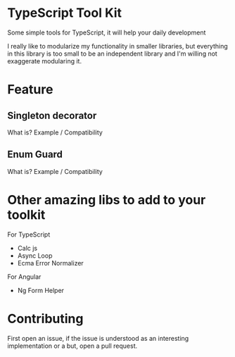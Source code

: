 # TypeScript Tool Kit
Some simple tools for TypeScript, it will help your daily development 

I really like to modularize my functionality in smaller libraries, but everything in this library is too small to be an independent library and I'm willing not exaggerate modularing it.

# Feature

## Singleton decorator
What is? Example / Compatibility

## Enum Guard
What is? Example / Compatibility

# Other amazing libs to add to your toolkit
For TypeScript
 - Calc js
 - Async Loop
 - Ecma Error Normalizer

For Angular
 - Ng Form Helper

# Contributing
First open an issue, if the issue is understood as an interesting implementation or a but, open a pull request.